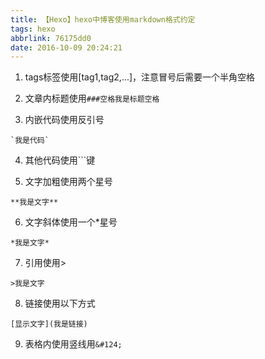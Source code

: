```yaml
---
title: 【Hexo】hexo中博客使用markdown格式约定
tags: hexo
abbrlink: 76175dd0
date: 2016-10-09 20:24:21
---
```



1. tags标签使用[tag1,tag2,...]，注意冒号后需要一个半角空格

1. 文章内标题使用`###空格我是标题空格`

3. 内嵌代码使用反引号
```
`我是代码`
```

<!--more-->

4. 其他代码使用```键

5. 文字加粗使用两个星号
```
**我是文字**
```
6. 文字斜体使用一个*星号
```
*我是文字*
```
7. 引用使用>
```
>我是文字
```
8. 链接使用以下方式
```
[显示文字](我是链接)
```
9. 表格内使用竖线用`&#124;`